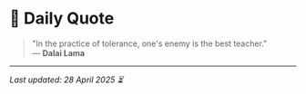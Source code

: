 # 📜 Daily Quote

> "In the practice of tolerance, one's enemy is the best teacher."  
> — **Dalai Lama**

---

_Last updated: 28 April 2025 ⏳_
